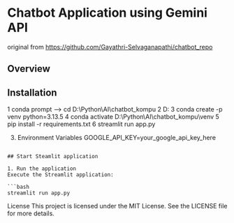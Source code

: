# Chatbot Application using Gemini API

original from https://github.com/Gayathri-Selvaganapathi/chatbot_repo

## Overview

## Installation
1 conda prompt --> cd D:\Python\AI\chatbot_kompu
2 D:
3 conda create -p venv python=3.13.5
4 conda activate D:\Python\AI\chatbot_kompu\venv
5 pip install -r requirements.txt
6 streamlit run app.py

3. Environment Variables
GOOGLE_API_KEY=your_google_api_key_here
```

## Start Steamlit application 

1. Run the application
Execute the Streamlit application:

```bash
streamlit run app.py
```

License
This project is licensed under the MIT License. See the LICENSE file for more details.
